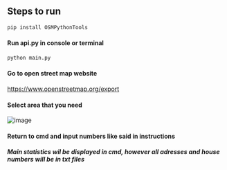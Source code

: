 ## Steps to run ##
  ```python
  pip install OSMPythonTools
  ```
#### Run api.py in console or terminal ####
```python
python main.py
  ```

#### Go to open street map website ####
https://www.openstreetmap.org/export

#### Select area that you need ####
![image](https://user-images.githubusercontent.com/43016416/132765642-b75de38d-2989-42a8-b2f4-c27e79c47e25.png)

#### Return to cmd and input numbers like said in instructions ####

##### Main statistics wil be displayed in cmd, however all adresses and house numbers will be in txt files #####
